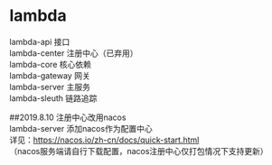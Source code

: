 # lambda

lambda-api 接口<br>
lambda-center 注册中心（已弃用）<br>
lambda-core 核心依赖<br>
lambda-gateway 网关<br>
lambda-server 主服务<br>
lambda-sleuth 链路追踪<br>

##2019.8.10 注册中心改用nacos<br>
lambda-server 添加nacos作为配置中心<br>
详见：https://nacos.io/zh-cn/docs/quick-start.html<br>
（nacos服务端请自行下载配置，nacos注册中心仅打包情况下支持更新）<br>
